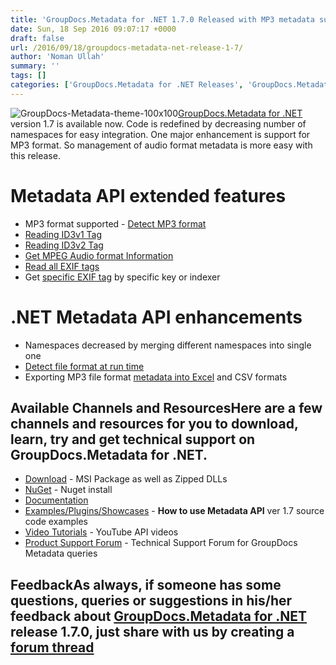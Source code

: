 ```yaml
---
title: 'GroupDocs.Metadata for .NET 1.7.0 Released with MP3 metadata support'
date: Sun, 18 Sep 2016 09:07:17 +0000
draft: false
url: /2016/09/18/groupdocs-metadata-net-release-1-7/
author: 'Noman Ullah'
summary: ''
tags: []
categories: ['GroupDocs.Metadata for .NET Releases', 'GroupDocs.Metadata Product Family']
---
```


![](https://blog.groupdocs.com/wp-content/uploads/sites/4/2016/02/GroupDocs-Metadata-theme-100x100.png "GroupDocs-Metadata-theme-100x100")[GroupDocs.Metadata for .NET](http://www.groupdocs.com/products/metadata/net) version 1.7 is available now. Code is redefined by decreasing number of namespaces for easy integration. One major enhancement is support for MP3 format. So management of audio format metadata is more easy with this release.

# Metadata API extended features

*   MP3 format supported - [Detect MP3 format](https://docs.groupdocs.com/metadata/net/ "MP3 format detection")
*   [Reading ID3v1 Tag](https://docs.groupdocs.com/metadata/net/ "Read ID3v1 Tag")
*   [Reading ID3v2 Tag](https://docs.groupdocs.com/metadata/net/ "Read ID3v2 Tag")
*   [Get MPEG Audio format Information](https://docs.groupdocs.com/metadata/net/ "Read MPEG Audio format Information")
*   [Read all EXIF tags](https://docs.groupdocs.com/metadata/net/ "Read all EXIF tags")
*   Get [specific EXIF tag](https://docs.groupdocs.com/metadata/net/ "Read specific EXIF tags") by specific key or indexer

# .NET Metadata API enhancements

*   Namespaces decreased by merging different namespaces into single one
*   [Detect file format at run time](https://docs.groupdocs.com/metadata/net/ "detect document format at run time")
*   Exporting MP3 file format [metadata into Excel](https://docs.groupdocs.com/metadata/net/ "Export MP3 Metadata") and CSV formats

## Available Channels and ResourcesHere are a few channels and resources for you to download, learn, try and get technical support on GroupDocs.Metadata for .NET.

*   [Download](http://groupdocs.com/Community/files/8/.net-libraries/groupdocs_metadata_for_.net/entry14726.aspx "GroupDocs.Metadata MSI") - MSI Package as well as Zipped DLLs
*   [NuGet](https://www.nuget.org/packages/groupdocs-metadata-dotnet/1.7.0 "GroupDocs.Metadata Nuget Package") - Nuget install
*   [Documentation](http://www.groupdocs.com/docs/display/metadatanet/Getting+Started "Metadata API documentation")
*   [Examples/Plugins/Showcases](https://github.com/groupdocs-metadata/GroupDocs.Metadata-for-.NET/tree/master/Examples "How to use Metadata API") - **How to use Metadata API** ver 1.7 source code examples
*   [Video Tutorials](https://www.youtube.com/channel/UCkOlPEPh0oljoESrmKP6l4g "Metadata API YouTube Tutorials") - YouTube API videos
*   [Product Support Forum](http://www.groupdocs.com/Community/forums/groupdocs.metadata-product-family/48/showforum.aspx) - Technical Support Forum for GroupDocs Metadata queries

## FeedbackAs always, if someone has some questions, queries or suggestions in his/her feedback about [GroupDocs.Metadata for .NET](http://www.groupdocs.com/dot-net/document-metadata-library ".NET Metadata API") release 1.7.0, just share with us by creating a [forum thread](http://www.groupdocs.com/Community/forums/groupdocs.metadata-product-family/48/showforum.aspx)




